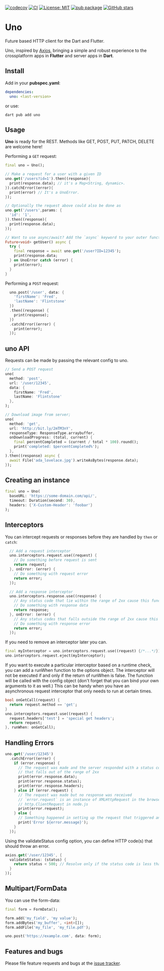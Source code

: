 [![codecov](https://codecov.io/gh/Flutterando/uno/branch/master/graph/badge.svg?token=TSLRFJXOE2)](https://codecov.io/gh/Flutterando/uno)
[![CI](https://github.com/Flutterando/uno/actions/workflows/dart.yml/badge.svg)](https://github.com/Flutterando/uno/actions/workflows/dart.yml)
[![License: MIT](https://img.shields.io/badge/License-MIT-yellow.svg)](https://opensource.org/licenses/MIT)
[![pub package](https://img.shields.io/pub/v/uno.svg)](https://pub.dev/packages/uno)
[![GitHub stars](https://badgen.net/github/stars/Flutterando/uno)](https://GitHub.com/Flutterando/uno/stargazers/)

# Uno

Future based HTTP client for the Dart and Flutter.

Uno, inspired by [Axios](https://axios-http.com), bringing a simple and robust experience to the
crossplatform apps in **Flutter** and server apps in **Dart**.
## Install

Add in your **pubspec.yaml**:

```yaml
dependencies:
  uno: <last-version>
```
or use:
```
dart pub add uno
```

## Usage

**Uno** is ready for the REST. Methods like GET, POST, PUT, PATCH, DELETE are welcome here!

Performing a `GET` request:
```dart
final uno = Uno();

// Make a request for a user with a given ID
uno.get('/users?id=1').then((response){
  print(response.data); // it's a Map<String, dynamic>.
}).catchError((error){
  print(error) // It's a UnoError.
});

// Optionally the request above could also be done as
uno.get('/users',params: {
  'id': '1',
}).then((response){
  print(response.data);
});

// Want to use async/await? Add the `async` keyword to your outer function/method.
Future<void> getUser() async {
  try {
    final response = await uno.get('/user?ID=12345');
    print(response.data;
  } on UnoError catch (error) {
    print(error);
  }
}
```

Performing a `POST` request:
```dart
  uno.post('/user', data: {
    'firstName': 'Fred',
    'lastName': 'Flintstone'
  })
  .then((response) {
    print(response);
  })
  .catchError((error) {
    print(error);
  });
```

## uno API

Requests can be made by passing the relevant config to uno.

```dart
// Send a POST request
uno(
  method: 'post',
  url: '/user/12345',
  data: {
    firstName: 'Fred',
    lastName: 'Flintstone'
  },
);
```
```dart
// Download image from server;
uno(
  method: 'get',
  url: 'http://bit.ly/2mTM3nY',
  responseType: ResponseType.arraybuffer,
  onDownloadProgress: (total, current) {
    final percentCompleted = (current / total * 100).round();
    print('completed: $percentCompleted%');
  },
).then((response) async {
  await File('ada_lovelace.jpg').writeAsBytes(response.data);
});
```

## Creating an instance

```dart
final uno = Uno(
  baseURL: 'https://some-domain.com/api/',
  timeout: Duration(second: 30),
  headers: {'X-Custom-Header': 'foobar'}
);
```

## Interceptors

You can intercept requests or responses before they are handled by `then` or `catch`:
```dart
  // Add a request interceptor
  uno.interceptors.request.use((request) {
    // Do something before request is sent
    return request;
  }, onError: (error) {
    // Do something with request error
    return error;
  });

  // Add a response interceptor
  uno.interceptors.response.use((response) {
    // Any status code that lie within the range of 2xx cause this function to trigger
    // Do something with response data
    return response;
  }, onError: (error) {
    // Any status codes that falls outside the range of 2xx cause this function to trigger
    // Do something with response error
    return error;
  });

```
If you need to remove an interceptor later you can.
```dart
final myInterceptor = uno.interceptors.request.use((request) {/*...*/});
uno.interceptors.request.eject(myInterceptor);
```

If you want to execute a particular interceptor based on a runtime check, you can add a runWhen function to the options object. The interceptor will not be executed if and only if the return of runWhen is false. The function will be called with the config object (don't forget that you can bind your own arguments to it as well.) This can be handy when you have an asynchronous request interceptor that only needs to run at certain times.

```dart
bool onGetCall(request) {
  return request.method == 'get';
}
uno.interceptors.request.use((request) {
  request.headers['test'] = 'special get headers';
  return request;
}, runWhen: onGetCall);
```

## Handling Errors

```dart
uno.get('/user/12345')
  .catchError((error) {
    if (error.response) {
      // The request was made and the server responded with a status code
      // that falls out of the range of 2xx
      print(error.response.data);
      print(error.response.status);
      print(error.response.headers);
    } else if (error.request) {
      // The request was made but no response was received
      // `error.request` is an instance of XMLHttpRequest in the browser and an instance of
      // http.ClientRequest in node.js
      print(error.request);
    } else {
      // Something happened in setting up the request that triggered an Error
      print('Error ${error.message}');
    }
  });
```

Using the validateStatus config option, you can define HTTP code(s) that should throw an error.
```dart
axios.get('/user/12345', {
  validateStatus: (status) {
    return status < 500; // Resolve only if the status code is less than 500
  }
});
```

## Multipart/FormData

You can use the form-data:
```dart
final form = FormData();

form.add('my_field', 'my value');
form.addBytes('my_buffer', <int>[]);
form.addFile('my_file', 'my_file.pdf');

uno.post('https://example.com', data: form);
```

## Features and bugs

Please file feature requests and bugs at the [issue tracker][tracker].

[tracker]: https://github.com/Flutterando/uno/issues
